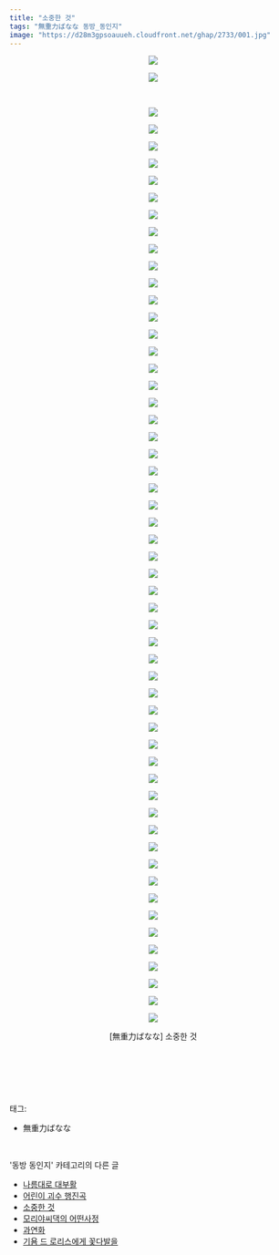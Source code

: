 ```yaml
---
title: "소중한 것"
tags: "無重力ばなな 동방_동인지"
image: "https://d28m3gpsoauueh.cloudfront.net/ghap/2733/001.jpg"
---
```

<div class="article">
<p style="text-align: center; clear: none; float: none;"><img src="{{ site.imgserver4 }}/ghap/2733/001.jpg"/></p>
<p style="text-align: center; clear: none; float: none;"><img src="{{ site.imgserver4 }}/ghap/2733/002.jpg"/></p>
<p style="text-align: center; clear: none; float: none;"><br/></p>
<p style="text-align: center; clear: none; float: none;"></p>
<p style="text-align: center; clear: none; float: none;"><img src="{{ site.imgserver4 }}/ghap/2733/003.jpg"/></p>
<p style="text-align: center; clear: none; float: none;"><img src="{{ site.imgserver4 }}/ghap/2733/004.jpg"/></p>
<p style="text-align: center; clear: none; float: none;"><img src="{{ site.imgserver4 }}/ghap/2733/005.jpg"/></p>
<p style="text-align: center; clear: none; float: none;"><img src="{{ site.imgserver4 }}/ghap/2733/006.jpg"/></p>
<p style="text-align: center; clear: none; float: none;"><img src="{{ site.imgserver4 }}/ghap/2733/007.jpg"/></p>
<p style="text-align: center; clear: none; float: none;"><img src="{{ site.imgserver4 }}/ghap/2733/008.jpg"/></p>
<p style="text-align: center; clear: none; float: none;"><img src="{{ site.imgserver4 }}/ghap/2733/009.jpg"/></p>
<p style="text-align: center; clear: none; float: none;"><img src="{{ site.imgserver4 }}/ghap/2733/010.jpg"/></p>
<p style="text-align: center; clear: none; float: none;"><img src="{{ site.imgserver4 }}/ghap/2733/011.jpg"/></p>
<p style="text-align: center; clear: none; float: none;"><img src="{{ site.imgserver4 }}/ghap/2733/012.jpg"/></p>
<p style="text-align: center; clear: none; float: none;"><img src="{{ site.imgserver4 }}/ghap/2733/013.jpg"/></p>
<p style="text-align: center; clear: none; float: none;"><img src="{{ site.imgserver4 }}/ghap/2733/014.jpg"/></p>
<p style="text-align: center; clear: none; float: none;"><img src="{{ site.imgserver4 }}/ghap/2733/015.jpg"/></p>
<p style="text-align: center; clear: none; float: none;"><img src="{{ site.imgserver4 }}/ghap/2733/016.jpg"/></p>
<p style="text-align: center; clear: none; float: none;"><img src="{{ site.imgserver4 }}/ghap/2733/017.jpg"/></p>
<p style="text-align: center; clear: none; float: none;"><img src="{{ site.imgserver4 }}/ghap/2733/018.jpg"/></p>
<p style="text-align: center; clear: none; float: none;"><img src="{{ site.imgserver4 }}/ghap/2733/019.jpg"/></p>
<p style="text-align: center; clear: none; float: none;"><img src="{{ site.imgserver4 }}/ghap/2733/020.jpg"/></p>
<p style="text-align: center; clear: none; float: none;"><img src="{{ site.imgserver4 }}/ghap/2733/021.jpg"/></p>
<p style="text-align: center; clear: none; float: none;"><img src="{{ site.imgserver4 }}/ghap/2733/022.jpg"/></p>
<p style="text-align: center; clear: none; float: none;"><img src="{{ site.imgserver4 }}/ghap/2733/023.jpg"/></p>
<p style="text-align: center; clear: none; float: none;"><img src="{{ site.imgserver4 }}/ghap/2733/024.jpg"/></p>
<p style="text-align: center; clear: none; float: none;"><img src="{{ site.imgserver4 }}/ghap/2733/025.jpg"/></p>
<p style="text-align: center; clear: none; float: none;"><img src="{{ site.imgserver4 }}/ghap/2733/026.jpg"/></p>
<p style="text-align: center; clear: none; float: none;"><img src="{{ site.imgserver4 }}/ghap/2733/027.jpg"/></p>
<p style="text-align: center; clear: none; float: none;"><img src="{{ site.imgserver4 }}/ghap/2733/028.jpg"/></p>
<p style="text-align: center; clear: none; float: none;"><img src="{{ site.imgserver4 }}/ghap/2733/029.jpg"/></p>
<p style="text-align: center; clear: none; float: none;"><img src="{{ site.imgserver4 }}/ghap/2733/030.jpg"/></p>
<p style="text-align: center; clear: none; float: none;"><img src="{{ site.imgserver4 }}/ghap/2733/031.jpg"/></p>
<p style="text-align: center; clear: none; float: none;"><img src="{{ site.imgserver4 }}/ghap/2733/032.jpg"/></p>
<p style="text-align: center; clear: none; float: none;"><img src="{{ site.imgserver4 }}/ghap/2733/033.jpg"/></p>
<p style="text-align: center; clear: none; float: none;"><img src="{{ site.imgserver4 }}/ghap/2733/034.jpg"/></p>
<p style="text-align: center; clear: none; float: none;"><img src="{{ site.imgserver4 }}/ghap/2733/035.jpg"/></p>
<p style="text-align: center; clear: none; float: none;"><img src="{{ site.imgserver4 }}/ghap/2733/036.jpg"/></p>
<p style="text-align: center; clear: none; float: none;"><img src="{{ site.imgserver4 }}/ghap/2733/037.jpg"/></p>
<p style="text-align: center; clear: none; float: none;"><img src="{{ site.imgserver4 }}/ghap/2733/038.jpg"/></p>
<p style="text-align: center; clear: none; float: none;"><img src="{{ site.imgserver4 }}/ghap/2733/039.jpg"/></p>
<p style="text-align: center; clear: none; float: none;"><img src="{{ site.imgserver4 }}/ghap/2733/040.jpg"/></p>
<p style="text-align: center; clear: none; float: none;"><img src="{{ site.imgserver4 }}/ghap/2733/041.jpg"/></p>
<p style="text-align: center; clear: none; float: none;"><img src="{{ site.imgserver4 }}/ghap/2733/042.jpg"/></p>
<p style="text-align: center; clear: none; float: none;"><img src="{{ site.imgserver4 }}/ghap/2733/043.jpg"/></p>
<p style="text-align: center; clear: none; float: none;"><img src="{{ site.imgserver4 }}/ghap/2733/044.jpg"/></p>
<p style="text-align: center; clear: none; float: none;"><img src="{{ site.imgserver4 }}/ghap/2733/045.jpg"/></p>
<p style="text-align: center; clear: none; float: none;"><img src="{{ site.imgserver4 }}/ghap/2733/046.jpg"/></p>
<p style="text-align: center; clear: none; float: none;"><img src="{{ site.imgserver4 }}/ghap/2733/047.jpg"/></p>
<p style="text-align: center; clear: none; float: none;"><img src="{{ site.imgserver4 }}/ghap/2733/048.jpg"/></p>
<p style="text-align: center; clear: none; float: none;"><img src="{{ site.imgserver4 }}/ghap/2733/049.jpg"/></p>
<p style="text-align: center; clear: none; float: none;"><img src="{{ site.imgserver4 }}/ghap/2733/050.jpg"/></p>
<p style="text-align: center; clear: none; float: none;"><img src="{{ site.imgserver4 }}/ghap/2733/051.jpg"/></p>
<p style="text-align: center; clear: none; float: none;"><img src="{{ site.imgserver4 }}/ghap/2733/052.jpg"/></p>
<p style="text-align: center; clear: none; float: none;"><img src="{{ site.imgserver4 }}/ghap/2733/053.jpg"/></p>
<p style="text-align: center; clear: none; float: none;"><img src="{{ site.imgserver4 }}/ghap/2733/054.jpg"/></p>
<p style="text-align: center; clear: none; float: none;"><img src="{{ site.imgserver4 }}/ghap/2733/055.jpg"/></p>
<p style="text-align: center; clear: none; float: none;"><img src="{{ site.imgserver4 }}/ghap/2733/056.jpg"/></p>
<p style="text-align: center; clear: none; float: none;">[無重力ばなな] 소중한 것</p>
<p style="text-align: center; clear: none; float: none;"><br/></p>
<p><br/></p>
</div><br/>
<div class="tagTrail">
<p>태그: </p>
<ul>
<li>無重力ばなな</li>
</ul>
</div><br/>
<div class="another">
<p>'동방 동인지' 카테고리의 다른 글</p>
<ul>
<li><a href="/ghap_2735">나름대로 대부활</a></li>
<li><a href="/ghap_2734">어린이 괴수 행진곡</a></li>
<li><a href="/ghap_2733">소중한 것</a></li>
<li><a href="/ghap_2732">모리야씨댁의 어떤사정</a></li>
<li><a href="/ghap_2731">과연화</a></li>
<li><a href="/ghap_2729">기욤 드 로리스에게 꽃다발을</a></li>
</ul>
</div><br/>
<div class="cb_module cb_fluid">
<div class="cb_wrt cb_profile">
</div><!-- commentList close -->
</div><br/>

